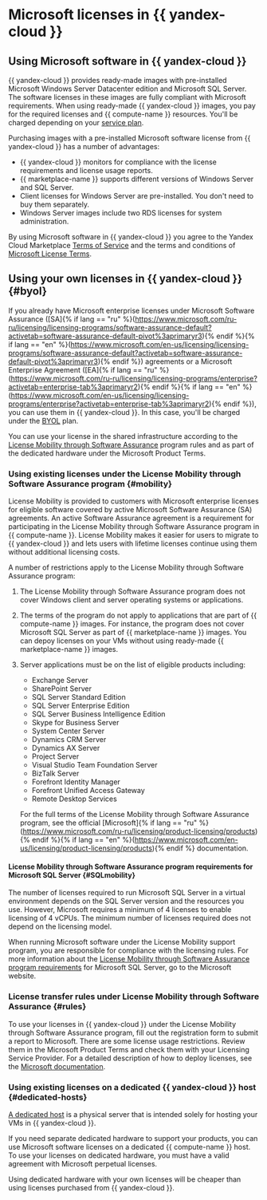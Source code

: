 # Microsoft licenses in {{ yandex-cloud }}

## Using Microsoft software in {{ yandex-cloud }}

{{ yandex-cloud }} provides ready-made images with pre-installed Microsoft Windows Server Datacenter edition and Microsoft SQL Server. The software licenses in these images are fully compliant with Microsoft requirements. When using ready-made {{ yandex-cloud }} images, you pay for the required licenses and {{ compute-name }} resources. You'll be charged depending on your [service plan](pricing.md).

Purchasing images with a pre-installed Microsoft software license from {{ yandex-cloud }} has a number of advantages:

* {{ yandex-cloud }} monitors for compliance with the license requirements and license usage reports.
* {{ marketplace-name }} supports different versions of Windows Server and SQL Server.
* Client licenses for Windows Server are pre-installed. You don't need to buy them separately.
* Windows Server images include two RDS licenses for system administration.

By using Microsoft software in {{ yandex-cloud }} you agree to the Yandex Cloud Marketplace [Terms of Service](https://yandex.com/legal/cloud_terms_marketplace/) and the terms and conditions of [Microsoft License Terms](https://www.microsoft.com/licensing/contracts).

## Using your own licenses in {{ yandex-cloud }} {#byol}

If you already have Microsoft enterprise licenses under Microsoft Software Assurance ([SA]{% if lang == "ru" %}(https://www.microsoft.com/ru-ru/licensing/licensing-programs/software-assurance-default?activetab=software-assurance-default-pivot%3aprimaryr3){% endif %}{% if lang == "en" %}(https://www.microsoft.com/en-us/licensing/licensing-programs/software-assurance-default?activetab=software-assurance-default-pivot%3aprimaryr3){% endif %}) agreements or a Microsoft Enterprise Agreement ([EA]{% if lang == "ru" %}(https://www.microsoft.com/ru-ru/licensing/licensing-programs/enterprise?activetab=enterprise-tab%3aprimaryr2){% endif %}{% if lang == "en" %}(https://www.microsoft.com/en-us/licensing/licensing-programs/enterprise?activetab=enterprise-tab%3aprimaryr2){% endif %}), you can use them in {{ yandex-cloud }}. In this case, you'll be charged under the [BYOL](pricing.md) plan.

You can use your license in the shared infrastructure according to the [License Mobility through Software Assurance](https://www.microsoft.com/en-us/licensing/licensing-programs/software-assurance-license-mobility) program rules and as part of the dedicated hardware under the Microsoft Product Terms.

### Using existing licenses under the License Mobility through Software Assurance program {#mobility}

License Mobility is provided to customers with Microsoft enterprise licenses for eligible software covered by active Microsoft Software Assurance (SA) agreements. An active Software Assurance agreement is a requirement for participating in the License Mobility through Software Assurance program in {{ compute-name }}. License Mobility makes it easier for users to migrate to {{ yandex-cloud }} and lets users with lifetime licenses continue using them without additional licensing costs.

A number of restrictions apply to the License Mobility through Software Assurance program:

1. The License Mobility through Software Assurance program does not cover Windows client and server operating systems or applications.
1. The terms of the program do not apply to applications that are part of {{ compute-name }} images. For instance, the program does not cover Microsoft SQL Server as part of {{ marketplace-name }} images. You can depoy licenses on your VMs without using ready-made {{ marketplace-name }} images.
1. Server applications must be on the list of eligible products including:
    * Exchange Server
    * SharePoint Server
    * SQL Server Standard Edition
    * SQL Server Enterprise Edition
    * SQL Server Business Intelligence Edition
    * Skype for Business Server
    * System Center Server
    * Dynamics CRM Server
    * Dynamics AX Server
    * Project Server
    * Visual Studio Team Foundation Server
    * BizTalk Server
    * Forefront Identity Manager
    * Forefront Unified Access Gateway
    * Remote Desktop Services

    For the full terms of the License Mobility through Software Assurance program, see the official [Microsoft]{% if lang == "ru" %}(https://www.microsoft.com/ru-ru/licensing/product-licensing/products){% endif %}{% if lang == "en" %}(https://www.microsoft.com/en-us/licensing/product-licensing/products){% endif %} documentation.

#### License Mobility through Software Assurance program requirements for Microsoft SQL Server {#SQLmobility}

The number of licenses required to run Microsoft SQL Server in a virtual environment depends on the SQL Server version and the resources you use. However, Microsoft requires a minimum of 4 licenses to enable licensing of 4 vCPUs. The minimum number of licenses required does not depend on the licensing model.

When running Microsoft software under the License Mobility support program, you are responsible for compliance with the licensing rules. For more information about the [License Mobility through Software Assurance program requirements](https://www.microsoftvolumelicensing.com/DocumentSearch.aspx?Mode=3&DocumentTypeId=2) for Microsoft SQL Server, go to the Microsoft website.

### License transfer rules under License Mobility through Software Assurance {#rules}

To use your licenses in {{ yandex-cloud }} under the License Mobility through Software Assurance program, fill out the registration form to submit a report to Microsoft. There are some license usage restrictions. Review them in the Microsoft Product Terms and check them with your Licensing Service Provider. For a detailed description of how to deploy licenses, see the [Microsoft documentation](http://download.microsoft.com/download/7/9/b/79bd917e-760b-48b6-a266-796b3e47c47a/License_Mobility_Customer_Verification_Guide.pdf).

### Using existing licenses on a dedicated {{ yandex-cloud }} host {#dedicated-hosts}

[A dedicated host](../compute/concepts/dedicated-host.md) is a physical server that is intended solely for hosting your VMs in {{ yandex-cloud }}.

If you need separate dedicated hardware to support your products, you can use Microsoft software licenses on a dedicated {{ compute-name }} host. To use your licenses on dedicated hardware, you must have a valid agreement with Microsoft perpetual licenses.

Using dedicated hardware with your own licenses will be cheaper than using licenses purchased from {{ yandex-cloud }}.

